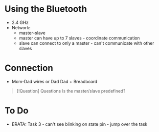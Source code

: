 # Using the Bluetooth
- 2.4 GHz
- Network:
	- master-slave
	- master can have up to 7 slaves - coordinate communication
	- slave can connect to only a master - can't communicate with other slaves

# Connection
- Mom-Dad wires or Dad Dad + Breadboard

> [!Question] Questions
> Is the master/slave predefined?

# To Do
- ERATA: Task 3 - can't see blinking on state pin - jump over the task
